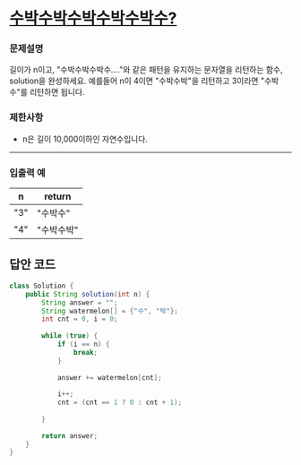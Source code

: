 # [수박수박수박수박수박수?](https://programmers.co.kr/learn/courses/30/lessons/12903)

### 문제설명
길이가 n이고, "수박수박수박수...."와 같은 패턴을 유지하는 문자열을 리턴하는 함수, solution을 완성하세요. 예를들어 n이 4이면 "수박수박"을 리턴하고 3이라면 "수박수"를 리턴하면 됩니다.

### 제한사항
+ n은 길이 10,000이하인 자연수입니다.

<hr>

### 입출력 예
|n|return|
|---|---|
|"3"|"수박수"|
|"4"|"수박수박"|

## 답안 코드
```java
class Solution {
    public String solution(int n) {
        String answer = "";
        String watermelon[] = {"수", "박"};
        int cnt = 0, i = 0;
        
        while (true) {
            if (i == n) {
                break;
            }
            
            answer += watermelon[cnt];
            
            i++;
            cnt = (cnt == 1 ? 0 : cnt + 1);
            
        }
        
        return answer;
    }
}
```
